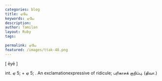 ```yaml
---
categories: blog
title: ஏயே
keywords: ஏயே
description: 
author: Tamilan
layout: Ruby
tags: 
 
permalink: ஏயே
featured: /images/ttak-48.png
---
```

  
[ ēyē ]  
  
int. ஏ 5; + ஏ 5; . An exclamationexpressive of ridicule; பரிகாசக் குறிப்பு. (திவா.)